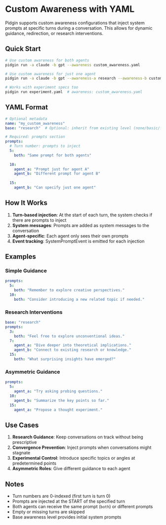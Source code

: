 # Custom Awareness with YAML

Pidgin supports custom awareness configurations that inject system prompts at specific turns during a conversation. This allows for dynamic guidance, redirection, or research interventions.

## Quick Start

```bash
# Use custom awareness for both agents
pidgin run -a claude -b gpt --awareness custom_awareness.yaml

# Use custom awareness for just one agent
pidgin run -a claude -b gpt --awareness-a research --awareness-b custom.yaml

# Works with experiment specs too
pidgin run experiment.yaml  # awareness: custom_awareness.yaml
```

## YAML Format

```yaml
# Optional metadata
name: "my_custom_awareness"
base: "research"  # Optional: inherit from existing level (none/basic/firm/research)

# Required: prompts section
prompts:
  # Turn number: prompts to inject
  5:
    both: "Same prompt for both agents"
  
  10:
    agent_a: "Prompt just for agent A"
    agent_b: "Different prompt for agent B"
  
  15:
    agent_b: "Can specify just one agent"
```

## How It Works

1. **Turn-based injection**: At the start of each turn, the system checks if there are prompts to inject
2. **System messages**: Prompts are added as system messages to the conversation
3. **Agent-specific**: Each agent only sees their own prompts
4. **Event tracking**: SystemPromptEvent is emitted for each injection

## Examples

### Simple Guidance

```yaml
prompts:
  5:
    both: "Remember to explore creative perspectives."
  10:
    both: "Consider introducing a new related topic if needed."
```

### Research Interventions

```yaml
base: "research"
prompts:
  3:
    both: "Feel free to explore unconventional ideas."
  7:
    agent_a: "Dive deeper into theoretical implications."
    agent_b: "Connect to existing research or knowledge."
  15:
    both: "What surprising insights have emerged?"
```

### Asymmetric Guidance

```yaml
prompts:
  5:
    agent_a: "Try asking probing questions."
  10:
    agent_b: "Summarize the key points so far."
  15:
    agent_a: "Propose a thought experiment."
```

## Use Cases

1. **Research Guidance**: Keep conversations on track without being prescriptive
2. **Convergence Prevention**: Inject prompts when conversations might stagnate
3. **Experimental Control**: Introduce specific topics or angles at predetermined points
4. **Asymmetric Roles**: Give different guidance to each agent

## Notes

- Turn numbers are 0-indexed (first turn is turn 0)
- Prompts are injected at the START of the specified turn
- Both agents can receive the same prompt (`both`) or different prompts
- Empty or missing turns are skipped
- Base awareness level provides initial system prompts